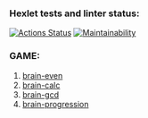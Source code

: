 ### Hexlet tests and linter status:
[![Actions Status](https://github.com/sergeikuz/python-project-49/workflows/hexlet-check/badge.svg)](https://github.com/sergeikuz/python-project-49/actions)
[![Maintainability](https://api.codeclimate.com/v1/badges/ab58d38fde5644fe65ba/maintainability)](https://codeclimate.com/github/sergeikuz/python-project-49/maintainability)

### GAME:
1. [brain-even](https://asciinema.org/a/FesnuWUtAVWKbzqHtm4aLvBAM)
2. [brain-calc](https://asciinema.org/a/1nFyGQOECgY2kvFhQEsgZ47ic)
3. [brain-gcd](https://asciinema.org/a/EfVryCIKaMMTbZuhB7m86BJQ9)
4. [brain-progression](https://asciinema.org/a/xsNZ3k08JJ2IiDEZbZFYSiYEm)
